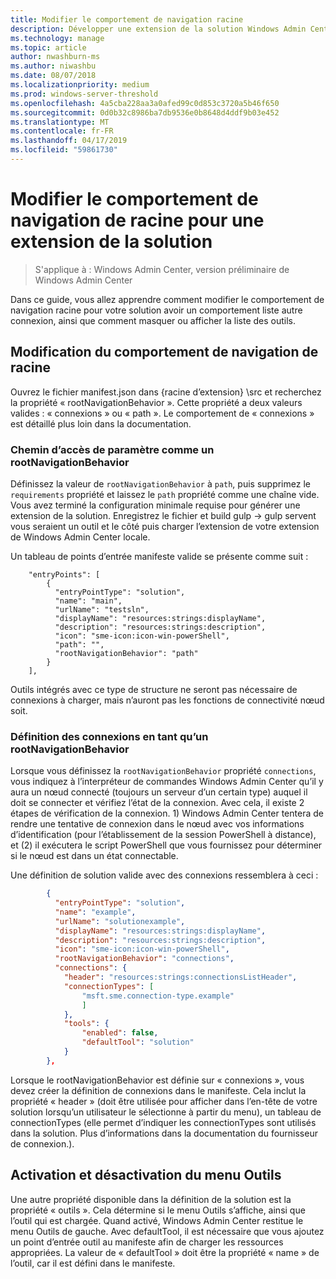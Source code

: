 ```yaml
---
title: Modifier le comportement de navigation racine
description: Développer une extension de la solution Windows Admin Center SDK (projet Honolulu) - modifier le comportement de navigation de racine
ms.technology: manage
ms.topic: article
author: nwashburn-ms
ms.author: niwashbu
ms.date: 08/07/2018
ms.localizationpriority: medium
ms.prod: windows-server-threshold
ms.openlocfilehash: 4a5cba228aa3a0afed99c0d853c3720a5b46f650
ms.sourcegitcommit: 0d0b32c8986ba7db9536e0b8648d4ddf9b03e452
ms.translationtype: MT
ms.contentlocale: fr-FR
ms.lasthandoff: 04/17/2019
ms.locfileid: "59861730"
---
```

# <a name="modify-root-navigation-behavior-for-a-solution-extension"></a>Modifier le comportement de navigation de racine pour une extension de la solution

>S'applique à : Windows Admin Center, version préliminaire de Windows Admin Center

Dans ce guide, vous allez apprendre comment modifier le comportement de navigation racine pour votre solution avoir un comportement liste autre connexion, ainsi que comment masquer ou afficher la liste des outils.

## <a name="modifying-root-navigation-behavior"></a>Modification du comportement de navigation de racine

Ouvrez le fichier manifest.json dans {racine d’extension} \src et recherchez la propriété « rootNavigationBehavior ». Cette propriété a deux valeurs valides : « connexions » ou « path ». Le comportement de « connexions » est détaillé plus loin dans la documentation.

### <a name="setting-path-as-a-rootnavigationbehavior"></a>Chemin d’accès de paramètre comme un rootNavigationBehavior

Définissez la valeur de ```rootNavigationBehavior``` à ```path```, puis supprimez le ```requirements``` propriété et laissez le ```path``` propriété comme une chaîne vide. Vous avez terminé la configuration minimale requise pour générer une extension de la solution. Enregistrez le fichier et build gulp -> gulp servent vous seraient un outil et le côté puis charger l’extension de votre extension de Windows Admin Center locale.

Un tableau de points d’entrée manifeste valide se présente comme suit :
```
    "entryPoints": [
        {
          "entryPointType": "solution",
          "name": "main",
          "urlName": "testsln",
          "displayName": "resources:strings:displayName",
          "description": "resources:strings:description",
          "icon": "sme-icon:icon-win-powerShell",
          "path": "",
          "rootNavigationBehavior": "path"
        }
    ],
```

Outils intégrés avec ce type de structure ne seront pas nécessaire de connexions à charger, mais n’auront pas les fonctions de connectivité nœud soit.

### <a name="setting-connections-as-a-rootnavigationbehavior"></a>Définition des connexions en tant qu’un rootNavigationBehavior

Lorsque vous définissez la ```rootNavigationBehavior``` propriété ```connections```, vous indiquez à l’interpréteur de commandes Windows Admin Center qu’il y aura un nœud connecté (toujours un serveur d’un certain type) auquel il doit se connecter et vérifiez l’état de la connexion. Avec cela, il existe 2 étapes de vérification de la connexion. 1) Windows Admin Center tentera de rendre une tentative de connexion dans le nœud avec vos informations d’identification (pour l’établissement de la session PowerShell à distance), et (2) il exécutera le script PowerShell que vous fournissez pour déterminer si le nœud est dans un état connectable.

Une définition de solution valide avec des connexions ressemblera à ceci :

``` json
        {
          "entryPointType": "solution",
          "name": "example",
          "urlName": "solutionexample",
          "displayName": "resources:strings:displayName",
          "description": "resources:strings:description",
          "icon": "sme-icon:icon-win-powerShell",
          "rootNavigationBehavior": "connections",
          "connections": {
            "header": "resources:strings:connectionsListHeader",
            "connectionTypes": [
                "msft.sme.connection-type.example"
                ]
            },
            "tools": {
                "enabled": false,
                "defaultTool": "solution"
            }
        },
```

Lorsque le rootNavigationBehavior est définie sur « connexions », vous devez créer la définition de connexions dans le manifeste. Cela inclut la propriété « header » (doit être utilisée pour afficher dans l’en-tête de votre solution lorsqu’un utilisateur le sélectionne à partir du menu), un tableau de connectionTypes (elle permet d’indiquer les connectionTypes sont utilisés dans la solution. Plus d’informations dans la documentation du fournisseur de connexion.).

## <a name="enabling-and-disabling-the-tools-menu"></a>Activation et désactivation du menu Outils ##

Une autre propriété disponible dans la définition de la solution est la propriété « outils ». Cela détermine si le menu Outils s’affiche, ainsi que l’outil qui est chargée. Quand activé, Windows Admin Center restitue le menu Outils de gauche. Avec defaultTool, il est nécessaire que vous ajoutez un point d’entrée outil au manifeste afin de charger les ressources appropriées. La valeur de « defaultTool » doit être la propriété « name » de l’outil, car il est défini dans le manifeste.
